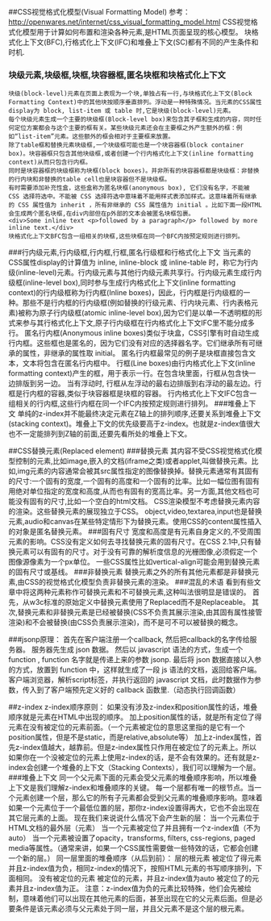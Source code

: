 ##CSS视觉格式化模型(Visual Formatting Model)
	参考：http://openwares.net/internet/css_visual_formatting_model.html
	CSS视觉格式化模型用于计算如何布置和渲染各种元素,是HTML页面呈现的核心模型。
	块格式化上下文(BFC),行格式化上下文(IFC)和堆叠上下文(SC)都有不同的产生条件和时机.
### 块级元素,块级框,块框,块容器框,匿名块框和块格式化上下文
	块级(block-level)元素在页面上表现为一个块,单独占有一行,与块格式化上下文(Block Formatting Context)中的其他块按顺序垂直排列。浮动是一种特殊情况。当元素的CSS属性display为 block, list-item 或 table 时,它是块级(block-level)元素。
	每个块级元素生成一个主要的块级框(Block-level box)来包含其子框和生成的内容，同时任何定位方案都会与这个主要的框有关。某些块级元素还会在主要框之外产生额外的框：例如“list-item”元素。这些额外的框会相对于主要框来放置。
	除了table框和替换元素块级框,一个块级框可能也是一个块容器框(block container box)。块容器框只包含其他块级框,或者创建一个行内格式化上下文(inline formatting context)从而只包含行内框。
	同时是块容器框的块级框称为块框(block boxes)。并非所有的块容器框都是块级框：非替换的行内块和非替换的table cell也是块容器但不是块级框。
	有时需要添加补充性盒，这些盒称为匿名块框(anonymous box), 它们没有名字，不能被 CSS 选择符选中。不能被 CSS 选择符选中意味着不能用样式表添加样式。这意味着所有继承的 CSS 属性值为 inherit ，所有非继承的 CSS 属性值为 initial 。比如下面一段HTML会生成两个匿名块框,在div内部但在p外部的文本会被匿名块框包裹。
	<div>Some inline text <p>followed by a paragraph</p> followed by more inline text.</div>
	块格式化上下文BFC包含一组相关的块框,这些块框在同一个BFC内按预定规则进行排列。
###行内级元素,行内级框,行内框,行框,匿名行级框和行格式化上下文
	当元素的CSS属性display的计算值为 inline, inline-block 或 inline-table 时，称它为行内级(inline-level)元素。行内级元素与其他行内级元素共享行。行内级元素生成行内级框(inline-level box),同时参与生成行内格式化上下文(inline formatting context)的行内级框称为行内框(Inline boxes)，因此，行内框是行内级框的一种。那些不是行内框的行内级框(例如替换的行级元素、行内块元素、行内表格元素)被称为原子行内级框(atomic inline-level box),因为它们是以单一不透明框的形式来参与其行格式化上下文,原子行内级框在行内格式化上下文IFC里不能分成多行。
	匿名行内框(Anonymous inline boxes)类似于块盒，CSS引擎有时自动生成行内框。这些框也是匿名的，因为它们没有对应的选择器名字。它们继承所有可继承的属性，非继承的属性取 initial。 匿名行内框最常见的例子是块框直接包含文本，文本将包含在匿名行内框中。
	行框(Line boxes)由行内格式化上下文(inline formatting context)产生的框，用于表示一行。在包含块里面，行框从包含快一边排版到另一边。 当有浮动时, 行框从左浮动的最右边排版到右浮动的最左边。行框是行内框的容器,类似于块容器框是块框的容器。
	行内格式化上下文IFC包含一组相关的行内框,这些行内框在同一个IFC内按预定规则进行排列。
###堆叠上下文
	单纯的z-index并不能最终决定元素在Z轴上的排列顺序,还要关系到堆叠上下文(stacking context)。堆叠上下文的优先级要高于z-index。也就是z-index值很大也不一定能排列到Z轴的前面,还要先看所处的堆叠上下文。
	

##CSS替换元素(Replaced element)
###替换元素
	其内容不受CSS视觉格式化模型控制的元素,比如image,嵌入的文档(iframe之类)或者applet,叫做替换元素。比如,img元素的内容通常会被其src属性指定的图像替换掉。替换元素通常有其固有的尺寸:一个固有的宽度,一个固有的高度和一个固有的比率。比如一幅位图有固有用绝对单位指定的宽度和高度,从而也有固有的宽高比率。另一方面,其他文档也可能没有固有的尺寸,比如一个空白的html文档。
	CSS渲染模型不考虑替换元素内容的渲染。这些替换元素的展现独立于CSS。	object,video,textarea,input也是替换元素,audio和canvas在某些特定情形下为替换元素。使用CSS的content属性插入的对象是匿名替换元素。
###固有尺寸
	宽度和高度是有元素自身定义的,不受周围元素的影响。CSS没有定义如何去寻找替换元素的固有尺寸。在CSS 2.1中,只有替换元素可以有固有的尺寸。对于没有可靠的解析度信息的光栅图像,必须假定一个图像源像素为一个px单位。
	一些CSS属性比如vertical-align可能会用到替换元素的固有尺寸或基线。
###非替换元素
	替换元素之外的所有其他元素都是非替换元素,由CSS的视觉格式化模型负责非替换元素的渲染。
###混乱的术语
	看到有些文章中将这两种元素称作可替换元素和不可替换元素,这种叫法很明显是错误的。
	首先，从w3c标准的原始定义中替换元素使用了Replaced而不是Replaceable。
	其次,替换元素和非替换元素是已经被替换(CSS不负责其展示渲染,由其固有属性接管渲染)和不会被替换(由CSS负责展示渲染)，而不是可不可以被替换的概念。
	
###jsonp原理：
    首先在客户端注册一个callback, 然后把callback的名字传给服务器。
    服务器先生成 json 数据。 然后以 javascript 语法的方式，生成一个function , function 名字就是传递上来的参数 jsonp. 最后将 json 数据直接以入参的方式，放置到 function 中，这样就生成了一段 js 语法的文档，返回给客户端。
    客户端浏览器，解析script标签，并执行返回的 javascript 文档，此时数据作为参数，传入到了客户端预先定义好的 callback 函数里.（动态执行回调函数）
    <script type="text/javascript">
    	function jsonpcallback(json) {
        	console.log(json);
    	}
    	var s = document.createElement('script');
    	s.src = 'http://post1.58.com/ky?callback=jsonpcallback';
    	document.body.appendChild(s);
	</script>
    
##z-index
	z-index顺序原则：
	如果没有涉及z-index和position属性的话，堆叠顺序就是元素在HTML中出现的顺序。
	加上position属性的话，就是所有定位了得元素在没有被定位的元素前面。（一个元素被定位的意思这里指的是它有一个position属性，但是不是static，而是relative,absolute等）
	加上z-index属性，首先z-index值越大，越靠前。但是z-index属性只作用在被定位了的元素上。所以如果你在一个没被定位的元素上使用z-index的话，是不会有效果的。还有就是z-index会创建一个堆叠的上下文（Stacking Contexts），我们可以理解为一个层。
###堆叠上下文
	同一个父元素下面的元素会受父元素的堆叠顺序影响，所以堆叠上下文是我们理解z-index和堆叠顺序的关键。
	每一个层都有唯一的根节点。当一个元素创建一个层，那么它的所有子元素都会受到父元素的堆叠顺序影响。意味着如果一个元素位于一个最低位置的层，那你z-index设置得再大，它也不会出现在其它层元素的上面。
	现在我们来说说什么情况下会产生新的层：
    	当一个元素位于HTML文档的最外层（<html>元素）
    	当一个元素被定位了并且拥有一个z-index值（不为auto）
    	当一个元素被设置了opacity，transforms, filters, css-regions, paged media等属性。（通常来讲，如果一个CSS属性需要做一些特效的话，它都会创建一个新的层。）
    同一层里面的堆叠顺序（从后到前）：
    	层的根元素
    	被定位了得元素并且z-index值为负，相同z-index的情况下，按照HTML元素的书写顺序排列，下面相同。
    	没有被定位的元素
    	被定位的元素，并且z-index值为auto
    	被定位了的元素并且z-index值为正。
	注意：z-index值为负的元素比较特殊，他们会先被绘制，意味着他们可以出现在其他元素的后面，甚至出现在它的父元素后面。但是必要条件是该元素必须与父元素处于同一层，并且父元素不是这个层的根元素。
